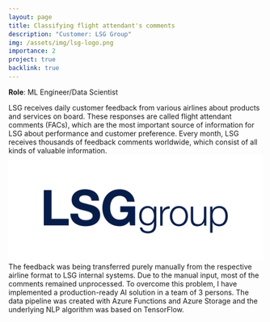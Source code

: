 ```yaml
---
layout: page
title: Classifying flight attendant's comments
description: "Customer: LSG Group"
img: /assets/img/lsg-logo.png
importance: 2
project: true
backlink: true
---
```

<b>Role</b>: ML Engineer/Data Scientist

<div class="row">
    <div class="col-sm mt-5 mt-md-0">
    LSG receives daily customer feedback from various airlines about products and services on board. These responses are called flight attendant comments (FACs), which are the most important source of information for LSG about performance and customer preference. Every month, LSG receives thousands of feedback comments worldwide, which consist of all kinds of valuable information.
    </div>
    <div class="col-sm mt-3 mt-md-0">
        <img class="img-fluid rounded z-depth-1" src="/assets/img/lsg-logo.png" alt="" title="LSG Group"/>
    </div>
</div>
The feedback was being transferred purely manually from the respective airline format to LSG internal systems. Due to the manual input, most of the comments remained unprocessed. To overcome this problem, I have implemented a production-ready AI solution in a team of 3 persons. The data pipeline was created with Azure Functions and Azure Storage and the underlying NLP algorithm was based on TensorFlow.
